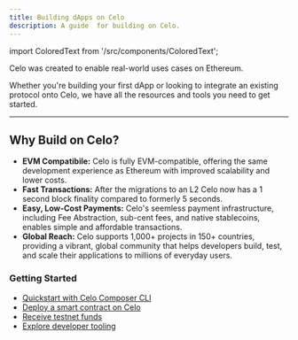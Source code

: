 ```yaml
---
title: Building dApps on Celo
description: A guide  for building on Celo.
---
```

import ColoredText from '/src/components/ColoredText';

Celo was created to enable real-world uses cases on Ethereum.

Whether you're building your first dApp or looking to integrate an existing protocol onto Celo, we have all the resources and tools you need to get started.

---

## Why Build on Celo?

- **EVM Compatibile:** Celo is fully EVM-compatible, offering the same development experience as Ethereum with improved scalability and lower costs.
- **Fast Transactions:** After the migrations to an L2 Celo now has a 1 second block finality compared to formerly 5 seconds.
- **Easy, Low-Cost Payments:** Celo's seemless payment infrastructure, including Fee Abstraction, sub-cent fees, and native stablecoins, enables simple and affordable transactions.
- **Global Reach:** Celo supports 1,000+ projects in 150+ countries, providing a vibrant, global community that helps developers build, test, and scale their applications to millions of everyday users. 


### Getting Started

- <a href="/build/quickstart" target="_blank">Quickstart with Celo Composer CLI</a>
- <a href="/developer/dev-environments/overview" target="_blank">Deploy a smart contract on Celo</a>
- <a href="https://faucet.celo.org/alfajores" target="_blank">Receive testnet funds</a>
- <a href="/developer" target="_blank">Explore developer tooling</a>

